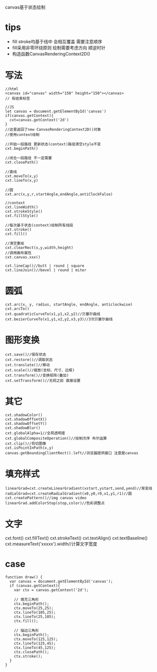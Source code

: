 canvas基于状态绘制
# tips
- fill stroke均基于线中 会相互覆盖 需要注意顺序
- fill采用非零环绕原则 绘制需要考虑方向 顺逆时针
- 构造函数CanvasRenderingContext2D()

# 写法
```
//html
<canvas id="canvas" width="150" height="150"></canvas>
// 有结束标签

//JS
let canvas = document.getElementById('canvas')
if(canvas.getContext){
  cxt=canvas.getContext('2d')
}
//这里返回了new CanvasRenderingContext2D()对象
//使用context绘制

//开始一段路径 更新状态(context)路径清空style不变
cxt.beginPath()

//闭合一段路径 不一定需要
cxt.closePath()

//直线
cxt.moveTo(x,y)
cxt.lineTo(x,y)

//圆
cxt.arc(x,y,r,startAngle,endAngle,antiClockFalse)

//context
cxt.lineWidth()
cxt.strokeStyle()
cxt.fillStyle()

//每次基于状态(context)绘制所有线段
cxt.stroke()
cxt.fill()

//清空重绘
cxt.clearRect(x,y,width,height)
//调用画布属性
cxt.canvas.xxx()

cxt.lineCap()//butt | round | square
cxt.lineJoin()//bevel | round | miter

```

# 圆弧
```
cxt.arc(x, y, radius, startAngle, endAngle, anticlockwise)
cxt.arcTo()
cxt.quadraticCurveTo(x1,y1,x2,y2)//贝塞尔曲线
cxt.bezierCurveTo(x1,y1,x2,y2,x3,y3)//3次贝塞尔曲线
```
# 图形变换
```
cxt.save()//保存状态
cxt.restore()//调取状态
cxt.translate()//移动
cxt.scale()//缩放(坐标、尺寸、边框)
cxt.transform()//变换矩阵(叠加)
cxt.setTransform()//无视之前 直接设置
```

# 其它
```
cxt.shadowColor()
cxt.shadowOffsetX()
cxt.shadowOffsetY()
cxt.shadowBlur()
cxt.globalAlpha=1//全局透明度
cxt.globalCompositeOperation()//绘制次序 布尔运算
cxt.clip()//剪切图像
cxt.isPointInPath(x,y)
canvas.getBoundingClientRect().left//浏览器提供接口 注意是canvas
```

# 填充样式
```
linearGrad=cxt.createLinearGradient(xstart,ystart,send,yend)//渐变线
radialGrad=cxt.createRadialGradient(x0,y0,r0,x1,y1,r1)//圆
cxt.createPattern()//img canvas video
linearGrad.addColorStop(stop,color)//色彩调整点
```
# 文字
cxt.font()
cxt.fillText()
cxt.strokeText()
cxt.textAlign()
cxt.textBaseline()
cxt.measureText('xxxxx').width//计算文字宽度
# case
```
function draw() {
  var canvas = document.getElementById('canvas');
  if (canvas.getContext){
    var ctx = canvas.getContext('2d');

    // 填充三角形
    ctx.beginPath();
    ctx.moveTo(25,25);
    ctx.lineTo(105,25);
    ctx.lineTo(25,105);
    ctx.fill();

    // 描边三角形
    ctx.beginPath();
    ctx.moveTo(125,125);
    ctx.lineTo(125,45);
    ctx.lineTo(45,125);
    ctx.closePath();
    ctx.stroke();
  }
}
```
